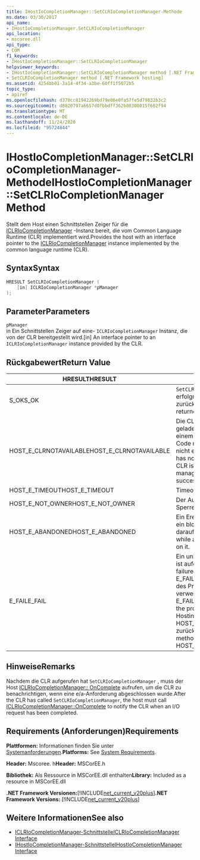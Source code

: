 ```yaml
---
title: IHostIoCompletionManager::SetCLRIoCompletionManager-Methode
ms.date: 03/30/2017
api_name:
- IHostIoCompletionManager.SetCLRIoCompletionManager
api_location:
- mscoree.dll
api_type:
- COM
f1_keywords:
- IHostIoCompletionManager::SetCLRIoCompletionManager
helpviewer_keywords:
- IHostIoCompletionManager::SetCLRIoCompletionManager method [.NET Framework hosting]
- SetCLRIoCompletionManager method [.NET Framework hosting]
ms.assetid: 4254bb01-3a14-4f34-a3be-60ff1f5072b5
topic_type:
- apiref
ms.openlocfilehash: d370cc81942269bd79e06e0fa57fe5d79832b3c2
ms.sourcegitcommit: d8020797a6657d0fbbdff362b80300815f682f94
ms.translationtype: MT
ms.contentlocale: de-DE
ms.lasthandoff: 11/24/2020
ms.locfileid: "95724844"
---
```

# <a name="ihostiocompletionmanagersetclriocompletionmanager-method"></a><span data-ttu-id="1b626-102">IHostIoCompletionManager::SetCLRIoCompletionManager-Methode</span><span class="sxs-lookup"><span data-stu-id="1b626-102">IHostIoCompletionManager::SetCLRIoCompletionManager Method</span></span>

<span data-ttu-id="1b626-103">Stellt dem Host einen Schnittstellen Zeiger für die [ICLRIoCompletionManager](iclriocompletionmanager-interface.md) -Instanz bereit, die vom Common Language Runtime (CLR) implementiert wird.</span><span class="sxs-lookup"><span data-stu-id="1b626-103">Provides the host with an interface pointer to the [ICLRIoCompletionManager](iclriocompletionmanager-interface.md) instance implemented by the common language runtime (CLR).</span></span>  
  
## <a name="syntax"></a><span data-ttu-id="1b626-104">Syntax</span><span class="sxs-lookup"><span data-stu-id="1b626-104">Syntax</span></span>  
  
```cpp  
HRESULT SetCLRIoCompletionManager (  
    [in] ICLRIoCompletionManager *pManager  
);  
```  
  
## <a name="parameters"></a><span data-ttu-id="1b626-105">Parameter</span><span class="sxs-lookup"><span data-stu-id="1b626-105">Parameters</span></span>  

 `pManager`  
 <span data-ttu-id="1b626-106">in Ein Schnittstellen Zeiger auf eine- `ICLRIoCompletionManager` Instanz, die von der CLR bereitgestellt wird.</span><span class="sxs-lookup"><span data-stu-id="1b626-106">[in] An interface pointer to an `ICLRIoCompletionManager` instance provided by the CLR.</span></span>  
  
## <a name="return-value"></a><span data-ttu-id="1b626-107">Rückgabewert</span><span class="sxs-lookup"><span data-stu-id="1b626-107">Return Value</span></span>  
  
|<span data-ttu-id="1b626-108">HRESULT</span><span class="sxs-lookup"><span data-stu-id="1b626-108">HRESULT</span></span>|<span data-ttu-id="1b626-109">BESCHREIBUNG</span><span class="sxs-lookup"><span data-stu-id="1b626-109">Description</span></span>|  
|-------------|-----------------|  
|<span data-ttu-id="1b626-110">S_OK</span><span class="sxs-lookup"><span data-stu-id="1b626-110">S_OK</span></span>|<span data-ttu-id="1b626-111">`SetCLRIoCompletionManager` wurde erfolgreich zurückgegeben.</span><span class="sxs-lookup"><span data-stu-id="1b626-111">`SetCLRIoCompletionManager` returned successfully.</span></span>|  
|<span data-ttu-id="1b626-112">HOST_E_CLRNOTAVAILABLE</span><span class="sxs-lookup"><span data-stu-id="1b626-112">HOST_E_CLRNOTAVAILABLE</span></span>|<span data-ttu-id="1b626-113">Die CLR wurde nicht in einen Prozess geladen, oder die CLR befindet sich in einem Zustand, in dem Sie verwalteten Code nicht ausführen oder den-Befehl nicht erfolgreich verarbeiten kann.</span><span class="sxs-lookup"><span data-stu-id="1b626-113">The CLR has not been loaded into a process, or the CLR is in a state in which it cannot run managed code or process the call successfully.</span></span>|  
|<span data-ttu-id="1b626-114">HOST_E_TIMEOUT</span><span class="sxs-lookup"><span data-stu-id="1b626-114">HOST_E_TIMEOUT</span></span>|<span data-ttu-id="1b626-115">Timeout des Aufrufes.</span><span class="sxs-lookup"><span data-stu-id="1b626-115">The call timed out.</span></span>|  
|<span data-ttu-id="1b626-116">HOST_E_NOT_OWNER</span><span class="sxs-lookup"><span data-stu-id="1b626-116">HOST_E_NOT_OWNER</span></span>|<span data-ttu-id="1b626-117">Der Aufrufer ist nicht Besitzer der Sperre.</span><span class="sxs-lookup"><span data-stu-id="1b626-117">The caller does not own the lock.</span></span>|  
|<span data-ttu-id="1b626-118">HOST_E_ABANDONED</span><span class="sxs-lookup"><span data-stu-id="1b626-118">HOST_E_ABANDONED</span></span>|<span data-ttu-id="1b626-119">Ein Ereignis wurde abgebrochen, während ein blockierter Thread oder eine Fiber darauf wartete.</span><span class="sxs-lookup"><span data-stu-id="1b626-119">An event was canceled while a blocked thread or fiber was waiting on it.</span></span>|  
|<span data-ttu-id="1b626-120">E_FAIL</span><span class="sxs-lookup"><span data-stu-id="1b626-120">E_FAIL</span></span>|<span data-ttu-id="1b626-121">Ein unbekannter schwerwiegender Fehler ist aufgetreten.</span><span class="sxs-lookup"><span data-stu-id="1b626-121">An unknown catastrophic failure occurred.</span></span> <span data-ttu-id="1b626-122">Wenn eine Methode E_FAIL zurückgibt, ist die CLR innerhalb des Prozesses nicht mehr verwendbar.</span><span class="sxs-lookup"><span data-stu-id="1b626-122">When a method returns E_FAIL, the CLR is no longer usable within the process.</span></span> <span data-ttu-id="1b626-123">Nachfolgende Aufrufe von Hostingmethoden geben HOST_E_CLRNOTAVAILABLE zurück.</span><span class="sxs-lookup"><span data-stu-id="1b626-123">Subsequent calls to hosting methods return HOST_E_CLRNOTAVAILABLE.</span></span>|  
  
## <a name="remarks"></a><span data-ttu-id="1b626-124">Hinweise</span><span class="sxs-lookup"><span data-stu-id="1b626-124">Remarks</span></span>  

 <span data-ttu-id="1b626-125">Nachdem die CLR aufgerufen hat `SetCLRIoCompletionManager` , muss der Host [ICLRIoCompletionManager:: OnComplete](iclriocompletionmanager-oncomplete-method.md) aufrufen, um die CLR zu benachrichtigen, wenn eine e/a-Anforderung abgeschlossen wurde.</span><span class="sxs-lookup"><span data-stu-id="1b626-125">After the CLR has called `SetCLRIoCompletionManager`, the host must call [ICLRIoCompletionManager::OnComplete](iclriocompletionmanager-oncomplete-method.md) to notify the CLR when an I/O request has been completed.</span></span>  
  
## <a name="requirements"></a><span data-ttu-id="1b626-126">Requirements (Anforderungen)</span><span class="sxs-lookup"><span data-stu-id="1b626-126">Requirements</span></span>  

 <span data-ttu-id="1b626-127">**Plattformen:** Informationen finden Sie unter [Systemanforderungen](../../get-started/system-requirements.md).</span><span class="sxs-lookup"><span data-stu-id="1b626-127">**Platforms:** See [System Requirements](../../get-started/system-requirements.md).</span></span>  
  
 <span data-ttu-id="1b626-128">**Header:** Mscoree. h</span><span class="sxs-lookup"><span data-stu-id="1b626-128">**Header:** MSCorEE.h</span></span>  
  
 <span data-ttu-id="1b626-129">**Bibliothek:** Als Ressource in MSCorEE.dll enthalten</span><span class="sxs-lookup"><span data-stu-id="1b626-129">**Library:** Included as a resource in MSCorEE.dll</span></span>  
  
 <span data-ttu-id="1b626-130">**.NET Framework Versionen:**[!INCLUDE[net_current_v20plus](../../../../includes/net-current-v20plus-md.md)]</span><span class="sxs-lookup"><span data-stu-id="1b626-130">**.NET Framework Versions:** [!INCLUDE[net_current_v20plus](../../../../includes/net-current-v20plus-md.md)]</span></span>  
  
## <a name="see-also"></a><span data-ttu-id="1b626-131">Weitere Informationen</span><span class="sxs-lookup"><span data-stu-id="1b626-131">See also</span></span>

- [<span data-ttu-id="1b626-132">ICLRIoCompletionManager-Schnittstelle</span><span class="sxs-lookup"><span data-stu-id="1b626-132">ICLRIoCompletionManager Interface</span></span>](iclriocompletionmanager-interface.md)
- [<span data-ttu-id="1b626-133">IHostIoCompletionManager-Schnittstelle</span><span class="sxs-lookup"><span data-stu-id="1b626-133">IHostIoCompletionManager Interface</span></span>](ihostiocompletionmanager-interface.md)
